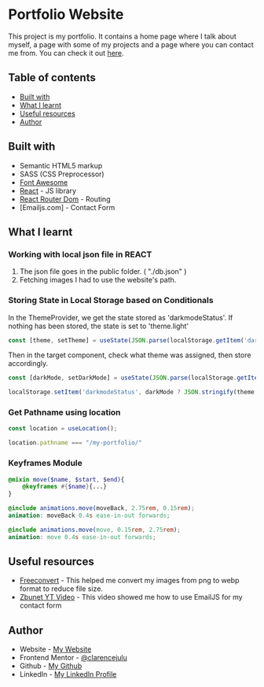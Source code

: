 # Portfolio Website 

This project is my portfolio. It contains a home page where I talk about myself, a page with some of my projects and a page where you can contact me from. You can check it out [here](https://clarencejulu.github.io/my-portfolio).

## Table of contents
- [Built with](#built-with)
- [What I learnt](#what-i-learnt)
- [Useful resources](#useful-resources)
- [Author](#author)

## Built with

- Semantic HTML5 markup
- SASS (CSS Preprocessor)
- [Font Awesome](https://fontawesome.com/icons/)
- [React](https://reactjs.org/) - JS library
- [React Router Dom](https://v5.reactrouter.com/web/guides/quick-start) - Routing
- [Emailjs.com] - Contact Form

## What I learnt

### Working with local json file in REACT  

1. The json file goes in the public folder. ( "./db.json" )
2. Fetching images I had to use the website's path.

### Storing State in Local Storage based on Conditionals  
  
  In the ThemeProvider, we get the state stored as 'darkmodeStatus'. If nothing has been stored, the state is set to 'theme.light'

```js
const [theme, setTheme] = useState(JSON.parse(localStorage.getItem('darkmodeStatus')) ? JSON.parse(localStorage.getItem('darkmodeStatus')) : themes.light);
```
 
 Then in the target component, check what theme was assigned, then store accordingly.
```js
const [darkMode, setDarkMode] = useState(JSON.parse(localStorage.getItem('darkmodeStatus')) === theme.dark); 
```
```js
localStorage.setItem('darkmodeStatus', darkMode ? JSON.stringify(theme.light) : JSON.stringify(theme.dark));
```
### Get Pathname using location  

```js
const location = useLocation();
```
```js
location.pathname === "/my-portfolio/"
```  

### Keyframes Module
```scss
@mixin move($name, $start, $end){
    @keyframes #{$name}{...}
}
```
```scss
@include animations.move(moveBack, 2.75rem, 0.15rem);
animation: moveBack 0.4s ease-in-out forwards;
```
```scss
@include animations.move(move, 0.15rem, 2.75rem);
animation: move 0.4s ease-in-out forwards; 
```

## Useful resources

- [Freeconvert](https://www.freeconvert.com/png-to-webp/) - This helped me convert my images from png to webp format to reduce file size.
- [Zbunet YT Video](https://youtu.be/jOviw8Ou_Yk) - This video showed me how to use EmailJS for my contact form

## Author

- Website - [My Website](https://clarencejulu.github.io/my-portfolio)
- Frontend Mentor - [@clarencejulu](https://www.frontendmentor.io/profile/clarencejulu)
- Github - [My Github](https://github.com/clarencejulu)
- LinkedIn - [My LinkedIn Profile](https://www.linkedin.com/in/clarence-onumajulu/)
